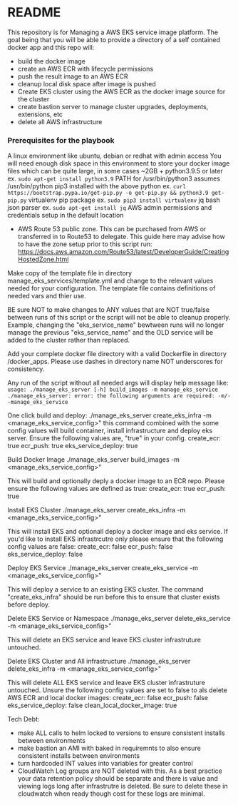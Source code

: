 # README #

This repository is for Managing a AWS EKS service image platform. The goal being that you will be able to provide a directory of a self contained docker app and this repo will:
 - build the docker image
 - create an AWS ECR with lifecycle permissions
 - push the result image to an AWS ECR
 - cleanup local disk space after image is pushed
 - Create EKS cluster using the AWS ECR as the docker image source for the cluster
 - create bastion server to manage cluster upgrades, deployments, extensions, etc
 - delete all AWS infrastructure

### Prerequisites for the playbook ###
A linux environment like ubuntu, debian or redhat with admin access
You will need enough disk space in this environment to store your docker image files which can be quite large, in some cases ~2GB +
python3.9.5 or later
  ex. `sudo apt-get install python3.9`
  PATH for /usr/bin/python3 assumes /usr/bin/python 
pip3 installed with the above python
  ex. `curl https://bootstrap.pypa.io/get-pip.py -o get-pip.py && python3.9 get-pip.py`
virtualenv pip package
  ex. `sudo pip3 install virtualenv`
jq bash json parser
  ex. `sudo apt-get install jq`
AWS admin permissions and credentials setup in the default location
  - AWS Route 53 public zone. This can be purchased from AWS or transferred in to Route53 to delegate.  This guide here may advise how to have the zone setup prior to this script run:
    https://docs.aws.amazon.com/Route53/latest/DeveloperGuide/CreatingHostedZone.html

Make copy of the template file in directory manage_eks_services/template.yml and change to the relevant values needed for your configuration.  The template file contains definitions of needed vars and thier use.

BE sure NOT to make changes to ANY values that are NOT true/false between runs of this script or the script will not be able to cleanup properly. Example, changing the "eks_service_name" bewtween runs will no longer manage the previous "eks_service_name" and the OLD service will be added to the cluster rather than replaced.

Add your complete docker file directory with a valid Dockerfile in directory /docker_apps.  Please use dashes in directory name NOT underscores for consistency.

Any run of the script without all needed args will display help message like:
    `usage: ./manage_eks_server [-h] build_images -m manage_eks_service
    ./manage_eks_server: error: the following arguments are required: -m/--manage_eks_service`

One click build and deploy:
 ./manage_eks_server create_eks_infra -m <manage_eks_service_config>"
this command combined with the some config values will build container, install infrastructure and deploy eks server. Ensure the following values are, "true" in your config.
  create_ecr: true
  ecr_push: true
  eks_service_deploy: true

Build Docker Image
  ./manage_eks_server build_images -m <manage_eks_service_config>"

This will build and optionally deply a docker image to an ECR repo.  Please ensure the following values are defined as true:
  create_ecr: true
  ecr_push: true

Install EKS Cluster
  ./manage_eks_server create_eks_infra -m <manage_eks_service_config>"

This will install EKS and optionall deploy a docker image and eks service. If you'd like to install EKS infrastrcutre only please ensure that the following config values are false:
  create_ecr: false
  ecr_push: false
  eks_service_deploy: false


Deploy EKS Service
 ./manage_eks_server create_eks_service -m <manage_eks_service_config>"

This will deploy a service to an existing EKS cluster.  The command "create_eks_infra" should be run before this to ensure that cluster exists before deploy.

Delete EKS Service or Namespace
  ./manage_eks_server delete_eks_service -m <manage_eks_service_config>"

This will delete an EKS service and leave EKS cluster infrastruture untouched.

Delete EKS Cluster and All infrastructure
  ./manage_eks_server delete_eks_infra -m <manage_eks_service_config>"

This will delete ALL EKS service and leave EKS cluster infrastruture untouched. Unsure the following config values are set to false to als delete AWS ECR and local docker images:
  create_ecr: false
  ecr_push: false
  eks_service_deploy: false
  clean_local_docker_image: true


Tech Debt:
 - make ALL calls to helm locked to versions to ensure consistent installs between environments
 - make bastion an AMI with baked in requiremnts to also ensure consistent installs between environments
 - turn hardcoded INT values into variables for greater control
 - CloudWatch Log groups are NOT deleted with this.  As a best practice your data retention policy should be separate and there is value and viewing logs long after infrastrutre is deleted.  Be sure to delete these in cloudwatch when ready though cost for these logs are minimal.
